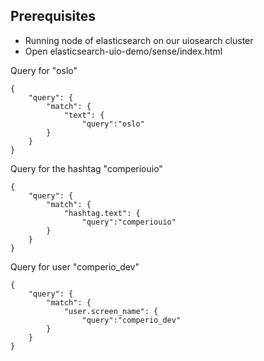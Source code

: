 Prerequisites
--------------
* Running node of elasticsearch on our uiosearch cluster
* Open elasticsearch-uio-demo/sense/index.html

Query for "oslo"

	{ 
		"query": { 
			"match": { 
				"text": { 
					"query":"oslo" 
			} 
		} 
	}

Query for the hashtag "comperiouio"

	{ 
		"query": { 
			"match": { 
				"hashtag.text": { 
					"query":"comperiouio" 
			} 
		} 
	}

Query for user "comperio_dev"

	{ 
		"query": { 
			"match": { 
				"user.screen_name": { 
					"query":"comperio_dev" 
			} 
		} 
	}

